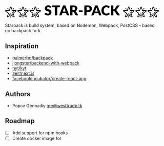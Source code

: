 ![starpack](assets/logo.png)

Starpack is build system, based on Nodemon, Webpack, PostCSS - based on backpack fork.


## Inspiration
- [palmerhq/backpack](https://github.com/palmerhq/backpack)
- [jlongster/backend-with-webpack](https://github.com/jlongster/backend-with-webpack)
- [nyt/kyt](https://github.com/NYTimes/kyt)
- [zeit/next.js](https://github.com/zeit/next.js)
- [facebookincubator/create-react-app](https://github.com/facebookincubator/create-react-app)


## Authors

- Popov Gennadiy <me@westtrade.tk>


## Roadmap


- [ ] Add support for npm hooks
- [ ] Create docker image for
